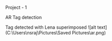 Project - 1


AR Tag detection

Tag detected with Lena superimposed
![alt text](C:\Users\nsraj\Pictures\Saved Pictures\ar.png)
